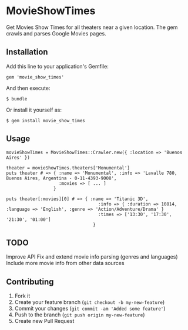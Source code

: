 # MovieShowTimes

Get Movies Show Times for all theaters near a given location.
The gem crawls and parses Google Movies pages.

## Installation

Add this line to your application's Gemfile:

    gem 'movie_show_times'

And then execute:

    $ bundle

Or install it yourself as:

    $ gem install movie_show_times

## Usage

    movieShowTimes = MovieShowTimes::Crawler.new({ :location => 'Buenos Aires' })

    theater = movieShowTimes.theaters['Monumental']
    puts theater # => { :name => 'Monumental', :info => 'Lavalle 780, Buenos Aires, Argentina - 0-11-4393-9008',
                        :movies => [ ... ]
                      }

    puts theater[:movies][0] # => { :name => 'Titanic 3D', 
                                       :info => { :duration => 10814, :language => 'English', :genre => 'Action/Adventure/Drama' }
                                       :times => ['13:30', '17:30', '21:30', '01:00']
                                     }

## TODO

Improve API
Fix and extend movie info parsing (genres and languages)
Include more movie info from other data sources

## Contributing

1. Fork it
2. Create your feature branch (`git checkout -b my-new-feature`)
3. Commit your changes (`git commit -am 'Added some feature'`)
4. Push to the branch (`git push origin my-new-feature`)
5. Create new Pull Request
